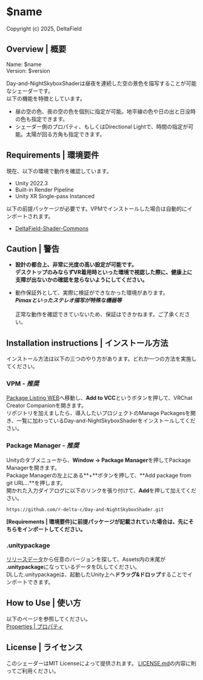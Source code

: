 # $name
Copyright (c) 2025, DeltaField



## Overview | 概要
Name: $name<br>
Version: $version<br>

Day-and-NightSkyboxShaderは昼夜を連続した空の景色を描写することが可能なシェーダーです。<br>
以下の機能を特徴としています。

* 昼の空の色、夜の空の色を個別に指定が可能。地平線の色や日の出と日没時の色も指定できます。
* シェーダー側のプロパティ、もしくはDirectional Lightで、時間の指定が可能。太陽が回る方角も指定できます。

## Requirements | 環境要件
現在、以下の環境で動作を確認しています。
* Unity 2022.3
* Built-in Render Pipeline
* Unity XR Single-pass Instanced

以下の前提パッケージが必要です。VPMでインストールした場合は自動的にインポートされます。
* [DeltaField-Shader-Commons](https://github.com/r-delta-c/DeltaField-Shader-Commons)



## Caution | 警告
* **設計の都合上、非常に光度の高い設定が可能です。<br>
デスクトップのみならずVR着用時といった環境で視認した際に、健康上に支障が出ないかの確認を怠らないようにしてください。**

* 動作保証外として、実際に検証ができなかった環境があります。<br>***Pimaxといったステレオ描写が特殊な機器等***<br><br>正常な動作を確認できていないため、保証はできかねます。ご了承ください。



## Installation instructions | インストール方法
インストール方法は以下の三つのやり方があります。どれか一つの方法を実施してください。

### VPM - ***推奨***
[Package Listing WEB](https://r-delta-c.github.io/vpm_repository/)へ移動し、**Add to VCC**というボタンを押して、VRChat Creator Companionを開きます。<br>
リポジトリを加えましたら、導入したいプロジェクトのManage Packagesを開き、一覧に加わっているDay-and-NightSkyboxShaderをインストールしてください。

### Package Manager - ***推奨***
Unityのタブメニューから、**Window -> Package Manager**を押してPackage Managerを開きます。<br>
Package Managerの左上にある**+**ボタンを押して、**Add package from git URL...**を押します。<br>
開かれた入力ダイアログに以下のリンクを張り付けて、**Add**を押して加えてください。<br>
```
https://github.com/r-delta-c/Day-and-NightSkyboxShader.git
```
**[Requirements | 環境要件]に前提パッケージが記載されていた場合は、先にそちらをインポートしてください。**

### .unitypackage
[リリースデータ](https://github.com/r-delta-c/Day-and-NightSkyboxShader/releases)から任意のバージョンを探して、Assets内の末尾が **.unitypackage**になっているデータをDLしてください。<br>
DLした.unitypackageは、起動したUnity上へ**ドラッグ&ドロップ**することでインポートできます。



## How to Use | 使い方
以下のページを参照してください。<br>
[Properties | プロパティ](https://github.com/r-delta-c/Day-and-NightSkyboxShader/blob/main/Documentation~/properties.md "Documentation~/properties.md")

## License | ライセンス
このシェーダーはMIT Licenseによって提供されます。
[LICENSE.md](https://github.com/r-delta-c/Day-and-NightSkyboxShader/blob/main/LICENSE.md)の内容に則ってご利用ください。
